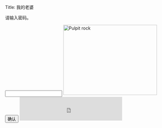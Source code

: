 Title: 我的老婆


<script>
function myFunction()
{
    var x=document.getElementById("demo").value;
	if(x=="520")
	{
		element=document.getElementById("img");
        element.src="/images/yang.jpg";
	}
    else
    {
        alert("密码不正确");
    }
}
</script>

<p>请输入密码。</p>
<input id="demo" type="text">
<img id="img" border="0" src="" alt="Pulpit rock" width="304" height="228">
<button type="button" onclick="myFunction()">确认</button>


<iframe frameborder="0" border="1" 
        marginwidth="0" marginheight="0" 
        width=333 height=77 
        src="http://music.163.com/outchain/player?type=2&id=33166539&auto=1&height=66">
</iframe>




